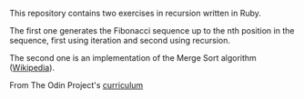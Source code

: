 This repository contains two exercises in recursion written in Ruby.

The first one generates the Fibonacci sequence up to the nth position in the sequence, first using iteration and second using recursion.

The second one is an implementation of the Merge Sort algorithm ([Wikipedia](https://en.wikipedia.org/wiki/Merge_sort)).

From The Odin Project's [curriculum](https://www.theodinproject.com/courses/ruby-programming/lessons/recursion)
